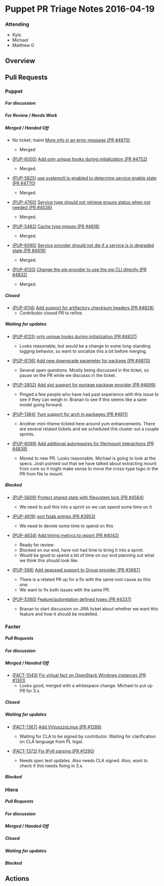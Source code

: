 # Puppet PR Triage Notes 2016-04-19

### Attending
- Kylo
- Michael
- Matthew G

## Overview

## Pull Requests

### Puppet

##### For discussion

##### For Review / Needs Work

##### Merged / Handed Off

* No ticket; maint [More info in an error message (PR #4870)](https://github.com/puppetlabs/puppet/pull/4870)
  - Merged

* [(PUP-6000)](https://tickets.puppetlabs.com/browse/PUP-6000) [Add only unique hooks during initialization (PR #4752)](https://github.com/puppetlabs/puppet/pull/4752)
  - Merged.

* [(PUP-5825)](https://tickets.puppetlabs.com/browse/PUP-5825) [use systemctl is-enabled to determine service enable state (PR #4770)](https://github.com/puppetlabs/puppet/pull/4770)
  - Merged.

* [(PUP-4760)](https://tickets.puppetlabs.com/browse/PUP-4760) [Service type should not retrieve ensure status when not needed (PR #4038)](https://github.com/puppetlabs/puppet/pull/4038)
  - Merged.

* [(PUP-5482)](https://tickets.puppetlabs.com/browse/PUP-5482) [Cache type misses (PR #4818)](https://github.com/puppetlabs/puppet/pull/4818)
  - Merged.

* [(PUP-6095)](https://tickets.puppetlabs.com/browse/PUP-6095) [Service provider should not die if a service is in degraded state (PR #4819)](https://github.com/puppetlabs/puppet/pull/4819)
  - Merged.

* [(PUP-6120)](https://tickets.puppetlabs.com/browse/PUP-6120) [Change the pip provider to use the pip CLI directly (PR #4832)](https://github.com/puppetlabs/puppet/pull/4832)
  - Merged.

##### Closed

* [(PUP-6114)](https://tickets.puppetlabs.com/browse/PUP-6114) [Add support for artifactory checksum headers (PR #4828)](https://github.com/puppetlabs/puppet/pull/4828)
  - Contributor closed PR to refine.

##### Waiting for updates

* [(PUP-6125)](https://tickets.puppetlabs.com/browse/PUP-6125) [ only unique hooks during initialization (PR #4837)](https://github.com/puppetlabs/puppet/pull/4837)
  - Looks reasonable, but would be a change to some long-standing logging behavior, so want to socialize this a bit before merging.

* [(PUP-6136)](https://tickets.puppetlabs.com/browse/PUP-6136) [Add new downgrade parameter for package (PR #4870)](https://github.com/puppetlabs/puppet/pull/4870)
  - Several open questions. Mostly being discussed in the ticket, so pause on the PR while we discusss in the ticket.

* [(PUP-2802)](https://tickets.puppetlabs.com/browse/PUP-2802) [Add slot support for portage package provider (PR #4699)](https://github.com/puppetlabs/puppet/pull/4699)
  - Pinged a few people who have had past experience with this issue to see if they can weigh in. Branan to see if this seems like a sane model going forward.

* [(PUP-1364)](https://tickets.puppetlabs.com/browse/PUP-1364) [Yum support for arch in packages (PR #4811)](https://github.com/puppetlabs/puppet/pull/4811)
  - Another mini-theme tickled here around yum enhancements. There are several related tickets and we scheduled this cluster out a couple sprints.

* [(PUP-6099)](https://tickets.puppetlabs.com/browse/PUP-6099) [Add addtional autorequires for file/mount interactions (PR #4838)](https://github.com/puppetlabs/puppet/pull/4838)
  - Moved to new PR. Looks reasonable, Michael is going to look at the specs. Josh pointed out that we have talked about extracting mount from core so it might make sense to move the
    cross-type logic in the PR from file to mount.

##### Blocked

* [(PUP-5609)](https://tickets.puppetlabs.com/browse/PUP-5609) [Protect shared state with filesystem lock (PR #4584)](https://github.com/puppetlabs/puppet/pull/4584)
  - We need to pull this into a sprint so we can spend some time on it

* [(PUP-4619)](https://tickets.puppetlabs.com/browse/PUP-4619) [sort fstab entries (PR #3953)](https://github.com/puppetlabs/puppet/pull/3953)
  - We need to devote some time to spend on this

* [(PUP-4634)](https://tickets.puppetlabs.com/browse/PUP-4634) [Add timing metrics to report (PR #4042)](https://github.com/puppetlabs/puppet/pull/4042)
  - Ready for review
  - Blocked on our end, have not had time to bring it into a sprint.
  - Would be good to spend a bit of time on our end planning out what we think this should look like.

* [(PUP-598)](https://tickets.puppetlabs.com/browse/PUP-598) [Add gpasswd support to Group provider (PR #3687)](https://github.com/puppetlabs/puppet/pull/3687)
  - There is a related PR up for a fix with the same root cause as this one.
  - We want to fix both issues with the same PR.

* [(PUP-5360)](https://tickets.puppetlabs.com/browse/PUP-5360) [Feature/autorelation defined types (PR #4337)](https://github.com/puppetlabs/puppet/pull/4337)
  - Branan to start discussion on JIRA ticket about whether we want this feature and how it should be modelled.

### Facter

##### Pull Requests

##### For discussion

##### Merged / Handed Off

* [(FACT-1043)](https://tickets.puppetlabs.com/browse/FACT-1043) [Fix virtual fact on OpenStack Windows instances (PR #1301)](https://github.com/puppetlabs/puppet/pull/1301)
  - Looks good, merged with a whitespace change. Michael to put up PR for 3.x.

##### Closed

##### Waiting for updates

* [(FACT-1367)](https://tickets.puppetlabs.com/browse/FACT-1367) [Add VirtuozzoLinux (PR #1288)](https://github.com/puppetlabs/puppet/pull/1288)
  - Waiting for CLA to be signed by contributor. Waiting for clarification on CLA language from PL legal.

* [(FACT-1372)](https://tickets.puppetlabs.com/browse/FACT-1372) [Fix IPv6 parsing (PR #1290)](https://github.com/puppetlabs/puppet/pull/1290)
  - Needs spec test updates. Also needs CLA signed. Also, want to check if this needs fixing in 3.x.

##### Blocked

### Hiera

##### Pull Requests

##### For discussion

##### Merged / Handed Off

##### Closed

##### Waiting for updates

##### Blocked

## Actions
